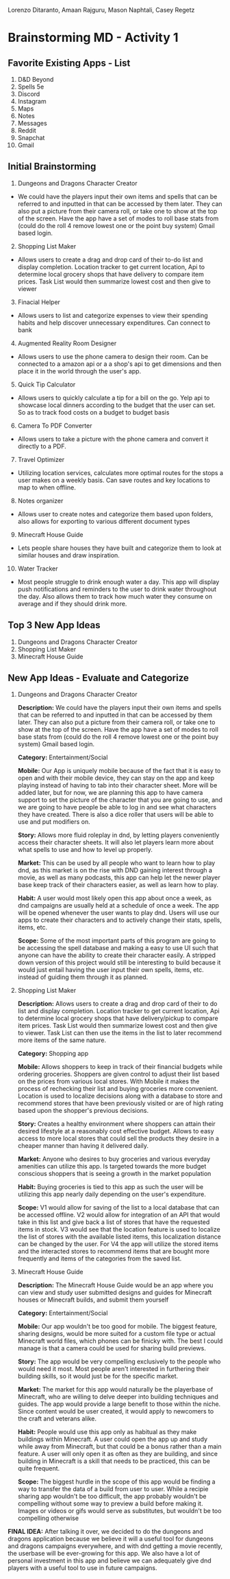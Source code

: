 Lorenzo Ditaranto, Amaan Rajguru, Mason Naphtali, Casey Regetz

# Brainstorming MD - Activity 1
## Favorite Existing Apps - List
1. D&D Beyond
1. Spells 5e
1. Discord
1. Instagram
1. Maps
1. Notes
1. Messages
1. Reddit
2. Snapchat
3. Gmail


## Initial Brainstorming


1. Dungeons and Dragons Character Creator
- We could have the players input their own items and spells that can be referred to and inputted in that can be accessed by them later. They can also put a picture from their camera roll, or take one to show at the top of the screen. Have the app have a set of modes to roll base stats from (could do the roll 4 remove lowest one or the point buy system) Gmail based login.

2. Shopping List Maker
- Allows users to create a drag and drop card of their to-do list and display completion. Location tracker to get current location, Api to determine local grocery shops that have delivery to compare item prices. Task List would then summarize lowest cost and then give to viewer

3. Finacial Helper
- Allows users to list and categorize expenses to view their spending habits and help discover unnecessary expenditures. Can connect to bank 

4. Augmented Reality Room Designer
- Allows users to use the phone camera to design their room. Can be connected to a amazon api or a a shop's api to get dimensions and then place it in the world through the user's app.

5. Quick Tip Calculator
- Allows users to quickly calculate a tip for a bill on the go. Yelp api to showcase local dinners according to the budget that the user can set. So as to track food costs on a budget to budget basis

6. Camera To PDF Converter
- Allows users to take a picture with the phone camera and convert it directly to a PDF.

7. Travel Optimizer
- Utilizing location services, calculates more optimal routes for the stops a user makes on a weekly basis. Can save routes and key locations to map to when offline.

8. Notes organizer
- Allows user to create notes and categorize them based upon folders, also allows for exporting to various different document types

9. Minecraft House Guide
- Lets people share houses they have built and categorize them to look at similar houses and draw inspiration.

10. Water Tracker
- Most people struggle to drink enough water a day. This app will display push notifications and reminders to the user to drink water throughout the day. Also allows them to track how much water they consume on average and if they should drink more.

## Top 3 New App Ideas
1. Dungeons and Dragons Character Creator
2. Shopping List Maker
3. Minecraft House Guide

## New App Ideas - Evaluate and Categorize
1. Dungeons and Dragons Character Creator
       
    **Description:**  We could have the players input their own items and spells that can be referred to and inputted in that can be accessed by them later. They can also put a picture from their camera roll, or take one to show at the top of the screen. Have the app have a set of modes to roll base stats from (could do the roll 4 remove lowest one or the point buy system) Gmail based login.
    
    **Category:** Entertainment/Social
    
    **Mobile:** Our App is uniquely mobile because of the fact that it is easy to open and with their mobile device, they can stay on the app and keep playing instead of having to tab into their character sheet. More will be added later, but for now, we are planning this app to have camera support to set the picture of the character that you are going to use, and we are going to have people be able to log in and see what characters they have created. There is also a dice roller that users will be able to use and put modifiers on.

    **Story:** Allows more fluid roleplay in dnd, by letting players conveniently access their character sheets. It will also let players learn more about what spells to use and how to level up properly. 

    **Market:**  This can be used by all people who want to learn how to play dnd, as this market is on the rise with DND gaining interest through a movie, as well as many podcasts, this app can help let the newer player base keep track of their characters easier, as well as learn how to play.

    **Habit:**  A user would most likely open this app about once a week, as dnd campaigns are usually held at a schedule of once a week. The app will be opened whenever the user wants to play dnd. Users will use our apps to create their characters and to actively change their stats, spells, items, etc.

    **Scope:**  Some of the most important parts of this program are going to be accessing the spell database and making a easy to use UI such that anyone can have the ability to create their character easily. A stripped down version of this project would still be interesting to build because it would just entail having the user input their own spells, items, etc. instead of guiding them through it as planned.
       
2. Shopping List Maker

    **Description:** Allows users to create a drag and drop card of their to do list and display completion. Location tracker to get current location, Api to determine local grocery shops that have delivery/pickup to compare item prices. Task List would then summarize lowest cost and then give to viewer. Task List can then use the items in the list to later recommend more items of the same nature.

    **Category:** Shopping app
    
    **Mobile:** Allows shoppers to keep in track of their financial budgets while ordering groceries. Shoppers are given control to adjust their list based on the prices from various local stores. With Mobile it makes the process of rechecking their list and buying groceries more convenient. Location is used to localize decisions along with a database to store and recommend stores that have been previously visited or are of high rating based upon the shopper's previous decisions.
    
    **Story:** Creates a healthy environment where shoppers can attain their desired lifestyle at a reasonably cost effective budget. Allows to easy access to more local stores that could sell the products they desire in a cheaper manner than having it delivered daily.
    
    **Market:** Anyone who desires to buy groceries and various everyday amenities can utilize this app. Is targeted towards the more budget conscious shoppers that is seeing a growth in the market population
    
    **Habit:** Buying groceries is tied to this app as such the user will be utilizing this app nearly daily depending on the user's expenditure.
    
    **Scope:** V1 would allow for saving of the list to a local database that can be accessed offline. V2 would allow for integration of an API that would take in this list and give back a list of stores that have the requested items in stock. V3 would see that the location feature is used to localize the list of stores with the available listed items, this localization distance can be changed by the user. For V4 the app will utilize the stored items and the interacted stores to recommend items that are bought more frequently and items of the categories from the saved list.
       
2. Minecraft House Guide

    **Description:** The Minecraft House Guide would be an app where you can view and study user submitted designs and guides for Minecraft houses or Minecraft builds, and submit them yourself

    **Category:** Entertainment/Social

    **Mobile:** Our app wouldn't be too good for mobile. The biggest feature, sharing designs, would be more suited for a custom file type or actual Minecraft world files, which phones can be finicky with. The best I could manage is that a camera could be used for sharing build previews.

    **Story:** The app would be very compelling exclusively to the people who would need it most. Most people aren't interested in furthering their building skills, so it would just be for the specific market.

    **Market:** The market for this app would naturally be the playerbase of Minecraft, who are willing to delve deeper into building techniques and guides. The app would provide a large benefit to those within the niche. Since content would be user created, it would apply to newcomers to the craft and veterans alike.

    **Habit:** People would use this app only as habitual as they make buildings within Minecraft. A user could open the app up and study while away from Minecraft, but that could be a bonus rather than a main feature. A user will only open it as often as they are building, and since building in Minecraft is a skill that needs to be practiced, this can be quite frequent.

    **Scope:** The biggest hurdle in the scope of this app would be finding a way to transfer the data of a build from user to user. While a recipie sharing app wouldn't be too difficult, the app probably wouldn't be compelling without some way to preview a build before making it. Images or videos or gifs would serve as substitutes, but wouldn't be too compelling otherwise

**FINAL IDEA:** After talking it over, we decided to do the dungeons and dragons application because we believe it will a useful tool for dungeons and dragons campaigns everywhere, and with dnd getting a movie recently, the userbase will be ever-growing for this app. We also have a lot of personal investment in this app and believe we can adequately give dnd players with a useful tool to use in future campaigns. 


